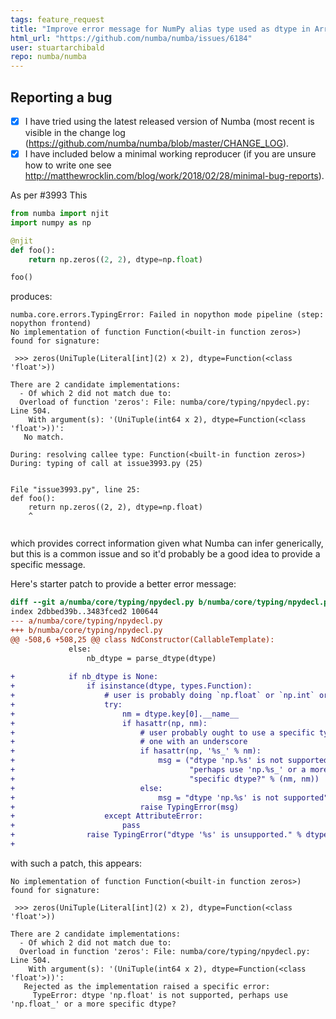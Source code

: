 ```yaml
---
tags: feature_request
title: "Improve error message for NumPy alias type used as dtype in ArrayNdCtors"
html_url: "https://github.com/numba/numba/issues/6184"
user: stuartarchibald
repo: numba/numba
---
```


<!--

Thanks for opening an issue! To help the Numba team handle your information
efficiently, please first ensure that there is no other issue present that
already describes the issue you have
(search at https://github.com/numba/numba/issues?&q=is%3Aissue).

-->

## Reporting a bug

<!--

Before submitting a bug report please ensure that you can check off these boxes:

-->

- [x] I have tried using the latest released version of Numba (most recent is
 visible in the change log (https://github.com/numba/numba/blob/master/CHANGE_LOG).
- [x] I have included below a minimal working reproducer (if you are unsure how
 to write one see http://matthewrocklin.com/blog/work/2018/02/28/minimal-bug-reports).

<!--

Please include details of the bug here, including, if applicable, what you
expected to happen!

-->
As per #3993 This
```python
from numba import njit
import numpy as np

@njit
def foo():
    return np.zeros((2, 2), dtype=np.float)

foo()
```
produces:
```
numba.core.errors.TypingError: Failed in nopython mode pipeline (step: nopython frontend)
No implementation of function Function(<built-in function zeros>) found for signature:
 
 >>> zeros(UniTuple(Literal[int](2) x 2), dtype=Function(<class 'float'>))
 
There are 2 candidate implementations:
  - Of which 2 did not match due to:
  Overload of function 'zeros': File: numba/core/typing/npydecl.py: Line 504.
    With argument(s): '(UniTuple(int64 x 2), dtype=Function(<class 'float'>))':
   No match.

During: resolving callee type: Function(<built-in function zeros>)
During: typing of call at issue3993.py (25)


File "issue3993.py", line 25:
def foo():
    return np.zeros((2, 2), dtype=np.float)
    ^


```
which provides correct information given what Numba can infer generically, but this is a common issue and so it'd probably be a good idea to provide a specific message.

Here's starter patch to provide a better error message:
```diff
diff --git a/numba/core/typing/npydecl.py b/numba/core/typing/npydecl.py
index 2dbbed39b..3483fced2 100644
--- a/numba/core/typing/npydecl.py
+++ b/numba/core/typing/npydecl.py
@@ -508,6 +508,25 @@ class NdConstructor(CallableTemplate):
             else:
                 nb_dtype = parse_dtype(dtype)
 
+            if nb_dtype is None:
+                if isinstance(dtype, types.Function):
+                    # user is probably doing `np.float` or `np.int` or similar.
+                    try:
+                        nm = dtype.key[0].__name__
+                        if hasattr(np, nm):
+                            # user probably ought to use a specific type or the
+                            # one with an underscore
+                            if hasattr(np, '%s_' % nm):
+                                msg = ("dtype 'np.%s' is not supported, "
+                                       "perhaps use 'np.%s_' or a more "
+                                       "specific dtype?" % (nm, nm))
+                            else:
+                                msg = "dtype 'np.%s' is not supported" % nm
+                            raise TypingError(msg)
+                    except AttributeError:
+                        pass
+                raise TypingError("dtype '%s' is unsupported." % dtype)
+
 ```
with such a patch, this appears:
```
No implementation of function Function(<built-in function zeros>) found for signature:
 
 >>> zeros(UniTuple(Literal[int](2) x 2), dtype=Function(<class 'float'>))
 
There are 2 candidate implementations:
  - Of which 2 did not match due to:
  Overload in function 'zeros': File: numba/core/typing/npydecl.py: Line 504.
    With argument(s): '(UniTuple(int64 x 2), dtype=Function(<class 'float'>))':
   Rejected as the implementation raised a specific error:
     TypeError: dtype 'np.float' is not supported, perhaps use 'np.float_' or a more specific dtype?
```